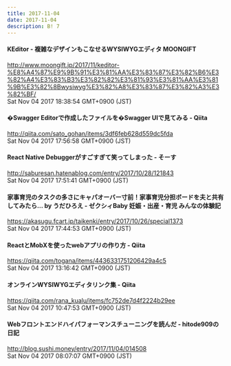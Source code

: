 ```yaml
---
title: 2017-11-04
date: 2017-11-04
description: B! 7
---
```


#### KEditor - 複雑なデザインもこなせるWYSIWYGエディタ MOONGIFT
http://www.moongift.jp/2017/11/keditor-%E8%A4%87%E9%9B%91%E3%81%AA%E3%83%87%E3%82%B6%E3%82%A4%E3%83%B3%E3%82%82%E3%81%93%E3%81%AA%E3%81%9B%E3%82%8Bwysiwyg%E3%82%A8%E3%83%87%E3%82%A3%E3%82%BF/<br>
Sat Nov 04 2017 18:38:54 GMT+0900 (JST)<br>


#### �Swagger Editorで作成したファイルを�Swagger UIで見てみる - Qiita
http://qiita.com/sato_gohan/items/3df6feb628d559dc5fda<br>
Sat Nov 04 2017 17:56:58 GMT+0900 (JST)<br>


#### React Native Debuggerがすごすぎて笑ってしまった - そーす
http://saburesan.hatenablog.com/entry/2017/10/28/121843<br>
Sat Nov 04 2017 17:51:41 GMT+0900 (JST)<br>


#### 家事育児のタスクの多さにキャパオーバー寸前！家事育児分担ボードを夫と共有してみたら… by うだひろえ - ゼクシィBaby 妊娠・出産・育児 みんなの体験記
https://akasugu.fcart.jp/taikenki/entry/2017/10/26/special1373<br>
Sat Nov 04 2017 17:44:53 GMT+0900 (JST)<br>


#### ReactとMobXを使ったwebアプリの作り方 - Qiita
https://qiita.com/togana/items/4436331751206429a4c5<br>
Sat Nov 04 2017 13:16:42 GMT+0900 (JST)<br>


#### オンラインWYSIWYGエディタリンク集 - Qiita
https://qiita.com/rana_kualu/items/fc752de7d4f2224b29ee<br>
Sat Nov 04 2017 10:47:53 GMT+0900 (JST)<br>


#### Webフロントエンドハイパフォーマンスチューニングを読んだ - hitode909の日記
http://blog.sushi.money/entry/2017/11/04/014508<br>
Sat Nov 04 2017 08:07:07 GMT+0900 (JST)<br>


